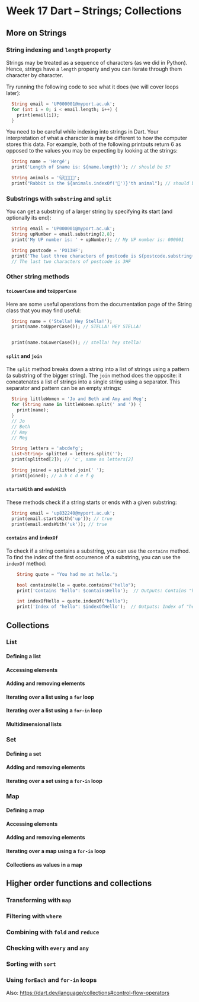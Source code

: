 # Week 17 Dart – Strings; Collections

## More on Strings

### String indexing and `length` property

Strings may be treated as a sequence of characters (as we did in Python).
Hence, strings have a `length` property and you can iterate through them character by character.

Try running the following code to see what it does (we will cover loops later):

```dart
  String email = 'UP000001@myport.ac.uk';
  for (int i = 0; i < email.length; i++) {
    print(email[i]);
  }
```

You need to be careful while indexing into strings in Dart.
Your interpretation of what a character is may be different to how the computer stores this data.
For example, both of the following printouts return 6 as opposed to the values you may be expecting by looking at the strings:

```dart
  String name = 'Hergé';
  print('Length of $name is: ${name.length}'); // should be 5?

  String animals = '🐱🐶🐸🐰🐹';
  print("Rabbit is the ${animals.indexOf('🐰')}'th animal"); // should be 4?
```

### Substrings with `substring` and `split`

You can get a substring of a larger string by specifying its start (and optionally its end):

```dart
  String email = 'UP000001@myport.ac.uk';
  String upNumber = email.substring(2,8);
  print('My UP number is: ' + upNumber); // My UP number is: 000001

  String postcode = 'PO13HF';
  print('The last three characters of postcode is ${postcode.substring(4)}');
  // The last two characters of postcode is 3HF
```

### Other string methods

#### `toLowerCase` and `toUpperCase`

Here are some useful operations from the documentation page of the String class that you may find useful:

```dart
  String name = ('Stella! Hey Stella!');
  print(name.toUpperCase()); // STELLA! HEY STELLA!


  print(name.toLowerCase()); // stella! hey stella!
```

#### `split` and `join`

The `split` method breaks down a string into a list of strings using a pattern (a substring of the bigger string).
The `join` method does the opposite: it concatenates a list of strings into a single string using a separator.
This separator and pattern can be an empty strings:

```dart
  String littleWomen = 'Jo and Beth and Amy and Meg';
  for (String name in littleWomen.split(' and ')) {
    print(name);
  }
  // Jo
  // Beth
  // Amy
  // Meg

  String letters = 'abcdefg';
  List<String> splitted = letters.split('');
  print(splitted[2]); // 'c', same as letters[2]

  String joined = splitted.join(' ');
  print(joined); // a b c d e f g
```

#### `startsWith` and `endsWith`

These methods check if a string starts or ends with a given substring:

```dart
  String email = 'up832240@myport.ac.uk';
  print(email.startsWith('up')); // true
  print(email.endsWith('uk')); // true
```

#### `contains` and `indexOf`

To check if a string contains a substring, you can use the `contains` method.
To find the index of the first occurrence of a substring, you can use the `indexOf` method:

```dart
    String quote = "You had me at hello.";

    bool containsHello = quote.contains("hello");
    print('Contains "hello": $containsHello');  // Outputs: Contains "hello": true

    int indexOfHello = quote.indexOf("hello");
    print('Index of "hello": $indexOfHello');  // Outputs: Index of "hello": 14
```

## Collections

### List

#### Defining a list

#### Accessing elements

#### Adding and removing elements

#### Iterating over a list using a `for` loop

#### Iterating over a list using a `for-in` loop

#### Multidimensional lists

### Set

#### Defining a set

#### Adding and removing elements

#### Iterating over a set using a `for-in` loop

### Map

#### Defining a map

#### Accessing elements

#### Adding and removing elements

#### Iterating over a map using a `for-in` loop

#### Collections as values in a map

## Higher order functions and collections

### Transforming with `map`

### Filtering with `where`

### Combining with `fold` and `reduce`

### Checking with `every` and `any`

### Sorting with `sort`

### Using `forEach` and `for-in` loops

Also: https://dart.dev/language/collections#control-flow-operators
